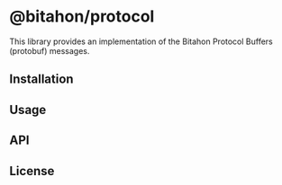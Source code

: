 # @bitahon/protocol

This library provides an implementation of the Bitahon Protocol Buffers (protobuf) messages.

## Installation

## Usage

## API

## License
